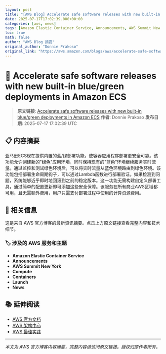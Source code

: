 ```yaml
---
layout: post
title: "[AWS Blog] Accelerate safe software releases with new built-in blue/green deployments in Amazon ECS"
date: 2025-07-17T17:02:39.000+00:00
categories: [aws, news]
tags: [Amazon Elastic Container Service, Announcements, AWS Summit New York, Compute, Containers, Launch, News]
toc: true
math: false
author: "AWS Blog 摘要"
original_author: "Donnie Prakoso"
original_link: "https://aws.amazon.com/blogs/aws/accelerate-safe-software-releases-with-new-built-in-blue-green-deployments-in-amazon-ecs/"
---
```


# 📰 Accelerate safe software releases with new built-in blue/green deployments in Amazon ECS

> **原文链接**: [Accelerate safe software releases with new built-in blue/green deployments in Amazon ECS](https://aws.amazon.com/blogs/aws/accelerate-safe-software-releases-with-new-built-in-blue-green-deployments-in-amazon-ecs/)
> **作者**: Donnie Prakoso
> **发布日期**: 2025-07-17 17:02:39 UTC

## 📋 内容摘要

亚马逊ECS现在提供内置的蓝/绿部署功能，使容器应用程序部署更安全可靠。该功能允许创建新的"绿色"应用环境，同时保持现有的"蓝色"环境继续服务实时流量。通过监控和测试绿色环境后，可以将实时流量从蓝色环境路由到绿色环境。该功能包括部署生命周期钩子，可以通过Lambda函数进行部署验证。如果检测到问题，系统能够近乎即时地回滚到之前的稳定版本。这一功能无需构建自定义部署工具，通过简单的配置更新即可添加这些安全保障。该服务在所有商业AWS区域都可用，且无需额外费用，用户只需支付部署过程中使用的计算资源费用。

## 🔗 相关信息

这是来自 AWS 官方博客的最新资讯摘要。点击上方原文链接查看完整内容和技术细节。

### 🏷️ 涉及的 AWS 服务和主题

- **Amazon Elastic Container Service**
- **Announcements**
- **AWS Summit New York**
- **Compute**
- **Containers**
- **Launch**
- **News**

## 📚 延伸阅读

- [AWS 官方文档](https://docs.aws.amazon.com/)
- [AWS 架构中心](https://aws.amazon.com/architecture/)
- [AWS 最佳实践](https://aws.amazon.com/architecture/well-architected/)

---

*本文为 AWS 官方博客内容摘要，完整内容请访问原文链接。版权归原作者所有。*